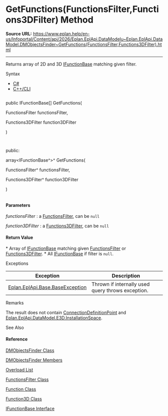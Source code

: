# GetFunctions(FunctionsFilter,Functions3DFilter) Method

**Source URL:** https://www.eplan.help/en-us/Infoportal/Content/api/2026/Eplan.EplApi.DataModelu~Eplan.EplApi.DataModel.DMObjectsFinder~GetFunctions(FunctionsFilter,Functions3DFilter).html

---

Returns array of 2D and 3D [IFunctionBase](Eplan.EplApi.DataModelu~Eplan.EplApi.DataModel.IFunctionBase.html) matching given filter.

Syntax

- [C#](#i-syntax-CS)
- [C++/CLI](#i-syntax-CPP2005)

```
```
public IFunctionBase[] GetFunctions( 
   FunctionsFilter functionsFilter,
   Functions3DFilter function3DFilter
)
```
```

```
```
public:
array<IFunctionBase^>^ GetFunctions( 
   FunctionsFilter^ functionsFilter,
   Functions3DFilter^ function3DFilter
)
```
```

#### Parameters

*functionsFilter*
:   a [FunctionsFilter](Eplan.EplApi.DataModelu~Eplan.EplApi.DataModel.FunctionsFilter.html), can be `null`

*function3DFilter*
:   a [Functions3DFilter](Eplan.EplApi.DataModelu~Eplan.EplApi.DataModel.Functions3DFilter.html), can be `null`

#### Return Value

\* Array of [IFunctionBase](Eplan.EplApi.DataModelu~Eplan.EplApi.DataModel.IFunctionBase.html) matching given [FunctionsFilter](Eplan.EplApi.DataModelu~Eplan.EplApi.DataModel.FunctionsFilter.html) or [Functions3DFilter](Eplan.EplApi.DataModelu~Eplan.EplApi.DataModel.Functions3DFilter.html). \* All [IFunctionBase](Eplan.EplApi.DataModelu~Eplan.EplApi.DataModel.IFunctionBase.html) if filter is `null`.

Exceptions

| Exception | Description |
| --- | --- |
| [Eplan.EplApi.Base.BaseException](Eplan.EplApi.Baseu~Eplan.EplApi.Base.BaseException.html) | Thrown if internally used query throws exception. |

Remarks

The result does not contain [ConnectionDefinitionPoint](Eplan.EplApi.DataModelu~Eplan.EplApi.DataModel.ConnectionDefinitionPoint.html) and [Eplan.EplApi.DataModel.E3D.InstallationSpace](Eplan.EplApi.DataModelu~Eplan.EplApi.DataModel.E3D.InstallationSpace.html).



See Also

#### Reference

[DMObjectsFinder Class](Eplan.EplApi.DataModelu~Eplan.EplApi.DataModel.DMObjectsFinder.html)
  
[DMObjectsFinder Members](Eplan.EplApi.DataModelu~Eplan.EplApi.DataModel.DMObjectsFinder_members.html)
  
[Overload List](Eplan.EplApi.DataModelu~Eplan.EplApi.DataModel.DMObjectsFinder~GetFunctions.html)
  
[FunctionsFilter Class](Eplan.EplApi.DataModelu~Eplan.EplApi.DataModel.FunctionsFilter.html)
  
[Function Class](Eplan.EplApi.DataModelu~Eplan.EplApi.DataModel.Function.html)
  
[Function3D Class](Eplan.EplApi.DataModelu~Eplan.EplApi.DataModel.E3D.Function3D.html)
  
[IFunctionBase Interface](Eplan.EplApi.DataModelu~Eplan.EplApi.DataModel.IFunctionBase.html)